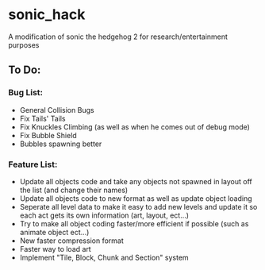 # sonic_hack
A modification of sonic the hedgehog 2 for research/entertainment purposes

## To Do:

### Bug List:
- General Collision Bugs
- Fix Tails' Tails
- Fix Knuckles Climbing (as well as when he comes out of debug mode)
- Fix Bubble Shield
- Bubbles spawning better

### Feature List:
- Update all objects code and take any objects not spawned in layout off the list (and change their names)
- Update all objects code to new format as well as update object loading
- Seperate all level data to make it easy to add new levels and update it so each act gets its own information (art, layout, ect...)
- Try to make all object coding faster/more efficient if possible (such as animate object ect...)
- New faster compression format
- Faster way to load art
- Implement "Tile, Block, Chunk and Section" system
